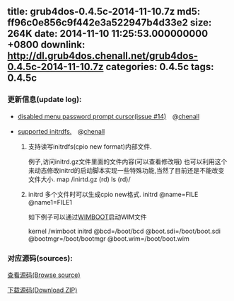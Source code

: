 title: grub4dos-0.4.5c-2014-11-10.7z
md5: ff96c0e856c9f442e3a522947b4d33e2
size: 264K
date: 2014-11-10 11:25:53.000000000 +0800
downlink: http://dl.grub4dos.chenall.net/grub4dos-0.4.5c-2014-11-10.7z
categories: 0.4.5c
tags: 0.4.5c
---


### 更新信息(update log):
  * [disabled menu password prompt cursor(issue #14)](https://github.com/chenall/grub4dos/commit/fa67e4d40b81bb55e1b9988fa4ab1814212ec801)　@[chenall](https://github.com/chenall)
  * [supported initrdfs.](https://github.com/chenall/grub4dos/commit/4f6a7e4a0db786f669e7fa38938a59051495d4f4)　@[chenall](https://github.com/chenall)
    
    1. 支持读写initrdfs(cpio new format)内部文件.
    
       例子,访问initrd.gz文件里面的文件内容(可以查看修改哦)
       也可以利用这个来动态修改initrd的启动脚本实现一些特殊功能,当然了目前还是不能改变文件大小.
       map /inirtd.gz (rd)
       ls (rd)/
    
    2. initrd 多个文件时可以生成cpio new格式.
       initrd @name=FILE @name1=FILE1
    
       如下例子可以通过[WIMBOOT](http://ipxe.org/wimboot)启动WIM文件
    
       kernel /wimboot
       initrd @bcd=/boot/bcd @boot.sdi=/boot/boot.sdi @bootmgr=/boot/bootmgr @boot.wim=/boot/boot.wim
  
### 对应源码(sources):
  [查看源码(Browse source)](https://github.com/chenall/grub4dos/tree/4f6a7e4a0db786f669e7fa38938a59051495d4f4)

  [下载源码(Download ZIP)](https://github.com/chenall/grub4dos/archive/4f6a7e4a0db786f669e7fa38938a59051495d4f4.zip)
